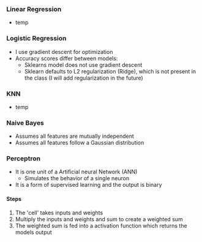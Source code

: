 ### Linear Regression
- temp

### Logistic Regression
- I use gradient descent for optimization
- Accuracy scores differ between models:
  - Sklearns model does not use gradient descent
  - Sklearn defaults to L2 regularization (Ridge), which is not present in the class (I will add regularization in the future)

### KNN
- temp

### Naive Bayes
- Assumes all features are mutually independent
- Assumes all features follow a Gaussian distribution

### Perceptron
- It is one unit of a Artificial neural Network (ANN)
  - Simulates the behavior of a single neuron
- It is a form of supervised learning and the output is binary 
#### Steps 
1) The 'cell' takes inputs and weights
2) Multiply the inputs and weights and sum to create a weighted sum
3) The weighted sum is fed into a activation function which returns the models output 
